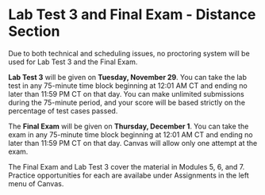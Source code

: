 # Lab Test 3 and Final Exam - Distance Section

Due to both technical and scheduling issues, no proctoring system will be used
for Lab Test 3 and the Final Exam.

**Lab Test 3** will be given on **Tuesday, November 29**. You can take the lab
test in any 75-minute time block beginning at 12:01 AM CT and ending no later
than 11:59 PM CT on that day. You can make unlimited submissions during the
75-minute period, and your score will be based strictly on the percentage of
test cases passed.

The **Final Exam** will be given on **Thursday, December 1**. You can take the
exam in any 75-minute time block beginning at 12:01 AM CT and ending no later
than 11:59 PM CT on that day. Canvas will allow only one attempt at the exam.

The Final Exam and Lab Test 3 cover the material in Modules 5, 6, and 7.
Practice opportunities for each are availabe under Assignments in the left menu
of Canvas.

